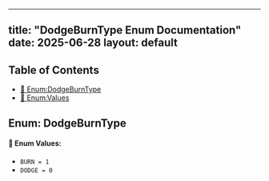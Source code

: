 <!-- Formatted by A³BS formatter.py -->
<!-- Generated by A³BS document.py -->
---
title: "DodgeBurnType Enum Documentation"
date: 2025-06-28
layout: default
---

## Table of Contents
- [🔧 Enum:DodgeBurnType](#enum-dodgeburntype)
- [🔧 Enum:Values](#enum-values)
## Enum: DodgeBurnType
#### 📝 Enum Values:
<a name="enum-values"></a>
  - `BURN = 1`
  - `DODGE = 0`